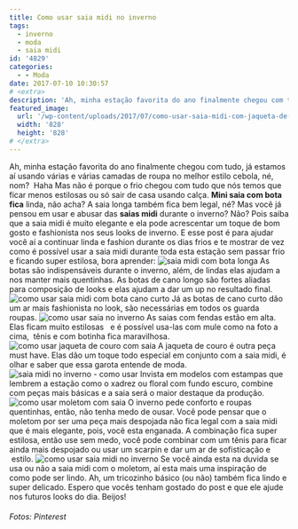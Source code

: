 ```yaml
---
title: Como usar saia midi no inverno
tags:
  - inverno
  - moda
  - saia midi
id: '4829'
categories:
  - - Moda
date: 2017-07-10 10:30:57
# <extra>
description: 'Ah, minha estação favorita do ano finalmente chegou com tudo, já estamos aí usando várias e várias camadas de roupa no melhor estilo cebola, né, nom?  Haha Mas não é porque o frio chegou com tudo que nós temos que ficar menos estilosas ou só sair de casa usando calça. Mini saia com bota fica linda, não acha? A saia longa também fica bem legal, né? Mas você já pensou em usar e abusar das saias midi durante o inverno? Não? Pois saiba que a saia midi é muito elegante e ela pode acrescentar um toque de bom gosto e fashionista nos seus looks de inverno. E esse post é para ajudar você aí a continuar linda e fashion durante os dias frios e te mostrar de vez como é possível usar a saia midi durante toda esta estação sem &hellip;'
featured_image: 
  url: '/wp-content/uploads/2017/07/como-usar-saia-midi-com-jaqueta-de-couro.jpg'
  width: '828'
  height: '828'
# </extra>
---
```


Ah, minha estação favorita do ano finalmente chegou com tudo, já estamos aí usando várias e várias camadas de roupa no melhor estilo cebola, né, nom?  Haha Mas não é porque o frio chegou com tudo que nós temos que ficar menos estilosas ou só sair de casa usando calça. **Mini saia com bota fica** linda, não acha? A saia longa também fica bem legal, né? Mas você já pensou em usar e abusar das **saias midi** durante o inverno? Não? Pois saiba que a saia midi é muito elegante e ela pode acrescentar um toque de bom gosto e fashionista nos seus looks de inverno. E esse post é para ajudar você aí a continuar linda e fashion durante os dias frios e te mostrar de vez como é possível usar a saia midi durante toda esta estação sem passar frio e ficando super estilosa, bora aprender: ![saia midi com bota longa](/wp-content/uploads/2017/07/como-usar-saia-midi-com-bota.jpg) As botas são indispensáveis durante o inverno, além, de lindas elas ajudam a nos manter mais quentinhas. As botas de cano longo são fortes aliadas para composição de looks e elas ajudam a dar um up no resultado final. ![como usar saia midi com bota cano curto](/wp-content/uploads/2017/07/como-usar-bota-de-cano-curto-com-saia.jpg) Já as botas de cano curto dão um ar mais fashionista no look, são necessárias em todos os guarda roupas. ![como usar saia no inverno](/wp-content/uploads/2017/07/como-usar-saia-com-fenda-no-inverno.jpg) As saias com fendas estão em alta. Elas ficam muito estilosas   e é possível usa-las com mule como na foto a cima,  tênis e com botinha fica maravilhosa. ![como usar jaqueta de couro com saia](/wp-content/uploads/2017/07/como-usar-saia-midi-com-jaqueta-de-couro.jpg) A jaqueta de couro é outra peça must have. Elas dão um toque todo especial em conjunto com a saia midi, é olhar e saber que essa garota entende de moda. ![saia midi no inverno - como usar](/wp-content/uploads/2017/07/como-usar-saia-estampada.jpg) Invista em modelos com estampas que lembrem a estação como o xadrez ou floral com fundo escuro, combine com peças mais básicas e a saia será o maior destaque da produção. ![como usar moletom com saia](/wp-content/uploads/2017/07/como-usar-saia-midi-com-moletom.jpg) O inverno pede conforto e roupas quentinhas, então, não tenha medo de ousar. Você pode pensar que o moletom por ser uma peça mais despojada não fica legal com a saia midi que é mais elegante, pois, você esta enganada. A combinação fica super estilosa, então use sem medo, você pode combinar com um tênis para ficar ainda mais despojado ou usar um scarpin e dar um ar de sofisticação e  estilo. ![como usar saia midi no inverno](/wp-content/uploads/2017/07/saia-midi-com-scarpin-estampado.jpg) Se você ainda esta na duvida se usa ou não a saia midi com o moletom, aí esta mais uma inspiração de como pode ser lindo. Ah, um tricozinho básico (ou não) também fica lindo e super delicado. Espero que vocês tenham gostado do post e que ele ajude nos futuros looks do dia. Beijos!

###### Fotos: Pinterest
